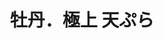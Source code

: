 ---
title: "牡丹．極上 天ぷら"
description: "牡丹．極上 天ぷら"
layout: shop
keywords:
  - 美食競賽
  - 台灣美食
  - 美食精選
datePublished: "2025-06-30"
dateModified: "2025-07-02"
city: "台北市"
district: "大安區"
address: "台北市大安區四維路52巷17號"
phone: "0227068699"
geo: "25.035128866867577, 121.54710593031817"
google_map: "https://maps.app.goo.gl/oDQU8Z7ek8MxHWhE7"
footinder: "https://footinder.com.tw/%E5%8F%B0%E5%8C%97%E5%B8%82%E5%A4%A7%E5%AE%89%E5%8D%80/105329/"
official: "https://www.mudantempura.com/"
award:
  - name: "500盤"
    year: "2024"
    entries:
      - dishes:
          - "魚翅Tempura"
          - "頂級本枯節/兵庫牡蠣椀盛"
          - "《牡丹食事》海老 海鮮針天丼"
          - "紫蘇包海膽"

---